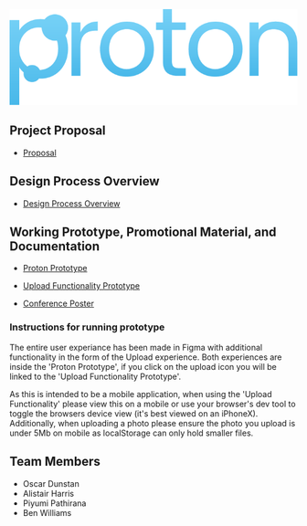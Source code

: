 ![](images/Proton.png)


## Project Proposal
* [Proposal](https://github.com/deco3500-2019/socialmediarenegades/wiki/Proposal) 


## Design Process Overview
* [Design Process Overview](https://github.com/deco3500-2019/socialmediarenegades/wiki/Design-Process-Overview)


## Working Prototype, Promotional Material, and Documentation  
* [Proton Prototype](https://www.figma.com/proto/XIMJRTMvYqAELto1WcHWNV/Prototype-Real-Deal?node-id=0%3A1&viewport=599%2C168%2C0.03125&scaling=contain)

* [Upload Functionality Prototype](https://s4395214-proton.uqcloud.net/index.html?fbclid=IwAR2GORAYcxuJSR3ClZpmkRgDsYlyTF082Z8vBLBexlh4h_Ff0LmJD86uwh8)

* [Conference Poster](https://github.com/deco3500-2019/socialmediarenegades/wiki/Conference-Poster)

### Instructions for running prototype
The entire user experiance has been made in Figma with additional functionality in the form of the Upload experience.
Both experiences are inside the 'Proton Prototype', if you click on the upload icon you will be linked to the 'Upload Functionality Prototype'. 

As this is intended to be a mobile application, when using the 'Upload Functionality' please view this on a mobile or use your browser's dev tool to toggle the browsers device view (it's best viewed on an iPhoneX). Additionally, when uploading a photo please ensure the photo you upload is under 5Mb on mobile as localStorage can only hold smaller files.

## Team Members

* Oscar Dunstan
* Alistair Harris
* Piyumi Pathirana
* Ben Williams
